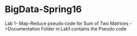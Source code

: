 # BigData-Spring16


Lab 1- Map-Reduce pseudo code for Sum of Two Matrices
   ->Documentation Folder in Lab1 contains the Pseudo code
   


